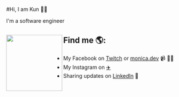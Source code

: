 #Hi, I am Kun 🤪🌾
<!-- <img src=""> -->
I'm a software engineer 

## Find me 🌎: <a href="https://github.com/sponsors/M0nica"><img align="left" width="150" height="150" src="https://github.com/M0nica/M0nica/blob/main/octomonica/m0nica-octocat-rotating.gif?raw=true"></a>
- My Facebook on <a href="https://www.twitch.tv/blacktechdiva">Twitch</a> or <a href="https://www.monica.dev">monica.dev</a> 📹 ✍🏾
- My Instagram on <a href="https://www.instagram.com/it.pch.19/">✈️</a>
- Sharing updates on <a href="https://github.com/Thuongcodelife/Thuongcodelife">LinkedIn</a> 💼
